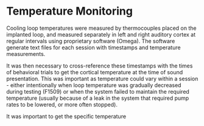 # Temperature Monitoring

Cooling loop temperatures were measured by thermocouples placed on the implanted loop, and measured separately in left and right auditory cortex at regular intervals using proprietary software (Omega). The software generate text files for each session with timestamps and temperature measurements. 

It was then necessary to cross-reference these timestamps with the times of behavioral trials to get the cortical temperature at the time of sound presentation. This was important as temperature could vary within a session - either intentionally when loop temperature was gradually decreased during testing (F1509) or when the system failed to maintain the required temperature (usually because of a leak in the system that required pump rates to be lowered, or more often stopped).

It was important to get the specific temperature 
